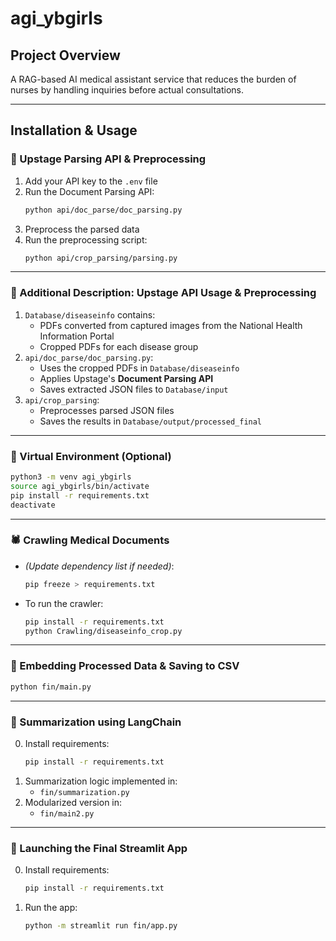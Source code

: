 # agi_ybgirls

## Project Overview  
A RAG-based AI medical assistant service that reduces the burden of nurses by handling inquiries before actual consultations.

---

## Installation & Usage

### 📄 Upstage Parsing API & Preprocessing
1. Add your API key to the `.env` file  
2. Run the Document Parsing API:  
   ```bash
   python api/doc_parse/doc_parsing.py
   ```
3. Preprocess the parsed data  
4. Run the preprocessing script:  
   ```bash
   python api/crop_parsing/parsing.py
   ```

---

### 📂 Additional Description: Upstage API Usage & Preprocessing
1. `Database/diseaseinfo` contains:
   - PDFs converted from captured images from the National Health Information Portal
   - Cropped PDFs for each disease group
2. `api/doc_parse/doc_parsing.py`:
   - Uses the cropped PDFs in `Database/diseaseinfo`
   - Applies Upstage's **Document Parsing API**
   - Saves extracted JSON files to `Database/input`
3. `api/crop_parsing`:
   - Preprocesses parsed JSON files
   - Saves the results in `Database/output/processed_final`

---

### 🐍 Virtual Environment (Optional)
```bash
python3 -m venv agi_ybgirls
source agi_ybgirls/bin/activate
pip install -r requirements.txt
deactivate
```

---

### 🕷️ Crawling Medical Documents
- *(Update dependency list if needed)*:  
  ```bash
  pip freeze > requirements.txt
  ```

- To run the crawler:
  ```bash
  pip install -r requirements.txt
  python Crawling/diseaseinfo_crop.py
  ```

---

### 🧠 Embedding Processed Data & Saving to CSV
```bash
python fin/main.py
```

---

### 📝 Summarization using LangChain
0. Install requirements:  
   ```bash
   pip install -r requirements.txt
   ```
1. Summarization logic implemented in:  
   - `fin/summarization.py`
2. Modularized version in:  
   - `fin/main2.py`

---

### 🚀 Launching the Final Streamlit App
0. Install requirements:  
   ```bash
   pip install -r requirements.txt
   ```
1. Run the app:  
   ```bash
   python -m streamlit run fin/app.py
   ```
